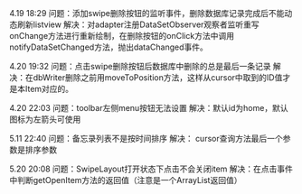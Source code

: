 4.19 18:29 问题：添加swipe删除按钮的监听事件，删除数据库记录完成后不能动态刷新listview
		   解决：对adapter注册DataSetObserver观察者监听重写onChange方法进行重新绘制，在删除按钮的onClick方法中调用notifyDataSetChanged方法，抛出dataChanged事件。

4.20 19:32 问题：点击swipe删除按钮后数据库中删除的总是最后一条记录
		   解决：在dbWriter删除之前用moveToPosition方法，这样从cursor中取到的ID值才是本Item对应的。

4.20 22:03 问题：toolbar左侧menu按钮无法设置
		   解决：默认id为home，默认图标为左箭头可使用

5.11 22:40 问题：备忘录列表不是按时间排序
		   解决： cursor查询方法最后一个参数是排序参数	

5.20 20:08 问题：SwipeLayout打开状态下点击不会关闭item
		   解决：在点击事件中判断getOpenItem方法的返回值（注意是一个ArrayList返回值）	 
